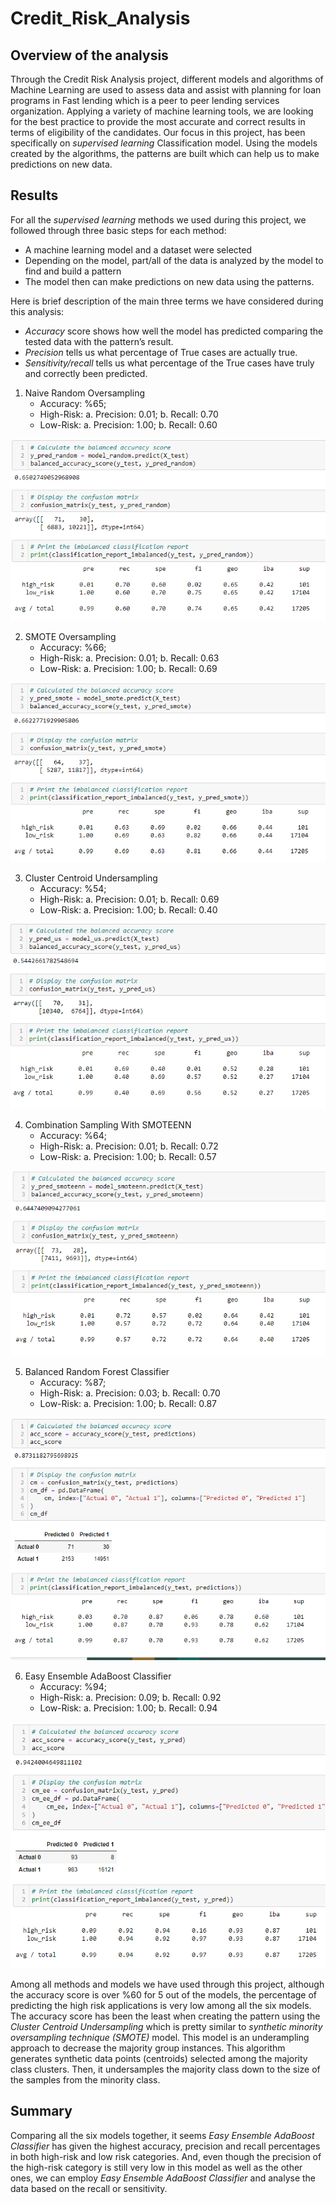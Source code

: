 # **Credit_Risk_Analysis**

## **Overview of the analysis**
Through the Credit Risk Analysis project, different models and algorithms of Machine Learning are used to assess data and assist with planning for loan programs in Fast lending which is a peer to peer lending services organization. Applying a variety of machine learning tools, we are looking for the best practice to provide the most accurate and correct results in terms of eligibility of the candidates. Our focus in this project, has been specifically on *supervised learning* Classification model. Using the models created by the algorithms, the patterns are built which can help us to make predictions on new data.

## **Results**
For all the *supervised learning* methods we used during this project, we followed through three basic steps for each method:
* A machine learning model and a dataset were selected
* Depending on the model, part/all of the data is analyzed by the model to find and build a pattern
* The model then can make predictions on new data using the patterns.

Here is brief description of the main three terms we have considered during this analysis:
- *Accuracy* score shows how well the model has predicted comparing the tested data with the pattern’s result.
- *Precision* tells us what percentage of True cases are actually true.
- *Sensitivity/recall* tells us what percentage of the True cases have truly and correctly been predicted.

1. Naive Random Oversampling
	- Accuracy: %65; 
	- High-Risk: 
		a. Precision: 0.01;
		b. Recall: 0.70
	- Low-Risk:
		a. Precision: 1.00;
		b. Recall: 0.60

![imbal_classif_report_random_oversamp.png](https://github.com/zkt2018/Credit_Risk_Analysis/blob/main/resources/imbal_classif_report_random_oversamp.png)

2. SMOTE Oversampling
	- Accuracy: %66; 
	- High-Risk:
		a. Precision: 0.01;
		b. Recall: 0.63
	- Low-Risk:
		a. Precision: 1.00;
		b. Recall: 0.69

![imbal_classif_report_smote.png](https://github.com/zkt2018/Credit_Risk_Analysis/blob/main/resources/imbal_classif_report_smote.png)

3. Cluster Centroid Undersampling
	- Accuracy: %54; 
	- High-Risk: 
		a. Precision: 0.01;
		b. Recall: 0.69
	- Low-Risk:
		a. Precision: 1.00;
		b. Recall: 0.40

![imbal_classif_report_under_samp.png](https://github.com/zkt2018/Credit_Risk_Analysis/blob/main/resources/imbal_classif_report_under_samp.png)

4. Combination Sampling With SMOTEENN
	- Accuracy: %64; 
	- High-Risk:
		a. Precision: 0.01;
		b. Recall: 0.72
	- Low-Risk:
		a. Precision: 1.00;
		b. Recall: 0.57

![imbal_classif_report_smoteenn.png](https://github.com/zkt2018/Credit_Risk_Analysis/blob/main/resources/imbal_classif_report_smoteenn.png)

5. Balanced Random Forest Classifier
	- Accuracy: %87; 
	- High-Risk: 
		a. Precision: 0.03;
		b. Recall: 0.70
	- Low-Risk:
		a. Precision: 1.00;
		b. Recall: 0.87

![balanced_random_forest_classifier.png](https://github.com/zkt2018/Credit_Risk_Analysis/blob/main/resources/balanced_random_forest_classifier.png)

6. Easy Ensemble AdaBoost Classifier
	- Accuracy: %94; 
	- High-Risk: 
		a. Precision: 0.09;
		b. Recall: 0.92
	- Low-Risk:
		a. Precision: 1.00;
		b. Recall: 0.94

![easy_ensemble_report.png](https://github.com/zkt2018/Credit_Risk_Analysis/blob/main/resources/easy_ensemble_report.png)

Among all methods and models we have used through this project, although the accuracy score is over %60 for 5 out of the models, the percentage of predicting the high risk applications is very low among all the six models.
The accuracy score has been the least when creating the pattern using the *Cluster Centroid Undersampling* which is pretty similar to *synthetic minority oversampling technique (SMOTE)* model. This model is an underampling approach to decrease the majority group instances. This algorithm generates synthetic data points (centroids) selected among the majority class clusters. Then, it undersamples the majority class down to the size of the samples from the minority class.
 
## **Summary**
Comparing all the six models together, it seems *Easy Ensemble AdaBoost Classifier* has given the highest accuracy, precision and recall percentages in both high-risk and low risk categories. And, even though the precision of the high-risk category is still very low in this model as well as the other ones, we can employ *Easy Ensemble AdaBoost Classifier* and analyse the data based on the recall or sensitivity.

